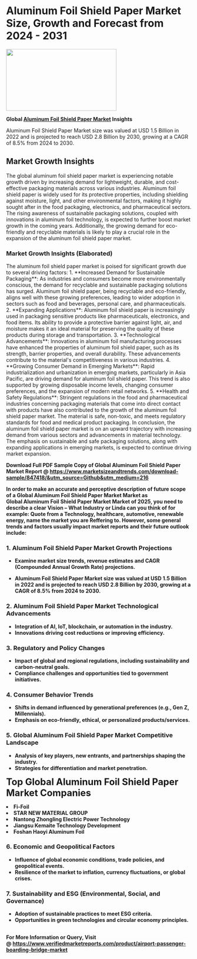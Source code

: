 <H1>Aluminum Foil Shield Paper Market Size, Growth and Forecast from 2024 - 2031</H1><img class="aligncenter size-medium wp-image-584254" src="https://thirdeyenews.in/wp-content/uploads/2024/09/Global-Market-Research-300x168.jpeg" alt="" width="300" height="168" /><p><strong>Global&nbsp;<a href="https://www.marketsizeandtrends.com/download-sample/847418/&amp;utm_source=Github&utm_medium=216">Aluminum Foil Shield Paper Market</a> Insights</strong></p><p>Aluminum Foil Shield Paper Market size was valued at USD 1.5 Billion in 2022 and is projected to reach USD 2.8 Billion by 2030, growing at a CAGR of 8.5% from 2024 to 2030.</p><p><h2>Market Growth Insights</h2> The global aluminum foil shield paper market is experiencing notable growth driven by increasing demand for lightweight, durable, and cost-effective packaging materials across various industries. Aluminum foil shield paper is widely used for its protective properties, including shielding against moisture, light, and other environmental factors, making it highly sought after in the food packaging, electronics, and pharmaceutical sectors. The rising awareness of sustainable packaging solutions, coupled with innovations in aluminum foil technology, is expected to further boost market growth in the coming years. Additionally, the growing demand for eco-friendly and recyclable materials is likely to play a crucial role in the expansion of the aluminum foil shield paper market. <p><strong></strong></p> <h3>Market Growth Insights (Elaborated)</h3> The aluminum foil shield paper market is poised for significant growth due to several driving factors: 1. **Increased Demand for Sustainable Packaging**: As industries and consumers become more environmentally conscious, the demand for recyclable and sustainable packaging solutions has surged. Aluminum foil shield paper, being recyclable and eco-friendly, aligns well with these growing preferences, leading to wider adoption in sectors such as food and beverages, personal care, and pharmaceuticals. 2. **Expanding Applications**: Aluminum foil shield paper is increasingly used in packaging sensitive products like pharmaceuticals, electronics, and food items. Its ability to provide a protective barrier against light, air, and moisture makes it an ideal material for preserving the quality of these products during storage and transportation. 3. **Technological Advancements**: Innovations in aluminum foil manufacturing processes have enhanced the properties of aluminum foil shield paper, such as its strength, barrier properties, and overall durability. These advancements contribute to the material's competitiveness in various industries. 4. **Growing Consumer Demand in Emerging Markets**: Rapid industrialization and urbanization in emerging markets, particularly in Asia Pacific, are driving demand for aluminum foil shield paper. This trend is also supported by growing disposable income levels, changing consumer preferences, and the expansion of modern retail networks. 5. **Health and Safety Regulations**: Stringent regulations in the food and pharmaceutical industries concerning packaging materials that come into direct contact with products have also contributed to the growth of the aluminum foil shield paper market. The material is safe, non-toxic, and meets regulatory standards for food and medical product packaging. In conclusion, the aluminum foil shield paper market is on an upward trajectory with increasing demand from various sectors and advancements in material technology. The emphasis on sustainable and safe packaging solutions, along with expanding applications in emerging markets, is expected to continue driving market expansion. <p><strong></p><p><span class=""><strong>Download Full PDF Sample Copy of Global Aluminum Foil Shield Paper Market Report</strong> @ <a href="https://www.marketsizeandtrends.com/download-sample/847418/&amp;utm_source=Github&utm_medium=216" target="_blank">https://www.marketsizeandtrends.com/download-sample/847418/&amp;utm_source=Github&utm_medium=216</a></span></p><p>In order to make an accurate and perceptive description of future scope of a Global&nbsp;Aluminum Foil Shield Paper Market Market as Global&nbsp;Aluminum Foil Shield Paper Market Market of 2025, you need to describe a clear Vision &ndash; What Industry or Linda can you think of for example: Quote from a Technology, healthcare, automotive, renewable energy, name the market you are Reffering to. However, some general trends and factors usually impact market reports and their future outlook include:</p><h3>1.&nbsp;<strong>Aluminum Foil Shield Paper Market Growth Projections</strong></h3><ul><li>Examine market size trends, revenue estimates and CAGR (Compounded Annual Growth Rate) projections.</li><li><p>Aluminum Foil Shield Paper Market size was valued at USD 1.5 Billion in 2022 and is projected to reach USD 2.8 Billion by 2030, growing at a CAGR of 8.5% from 2024 to 2030.</p></li></ul><h3>2.&nbsp;<strong>Aluminum Foil Shield Paper Market Technological Advancements</strong></h3><ul><li>Integration of AI, IoT, blockchain, or automation in the industry.</li><li>Innovations driving cost reductions or improving efficiency.</li></ul><h3>3.&nbsp;<strong>Regulatory and Policy Changes</strong></h3><ul><li>Impact of global and regional regulations, including sustainability and carbon-neutral goals.</li><li>Compliance challenges and opportunities tied to government initiatives.</li></ul><h3>4.&nbsp;<strong>Consumer Behavior Trends</strong></h3><ul><li>Shifts in demand influenced by generational preferences (e.g., Gen Z, Millennials).</li><li>Emphasis on eco-friendly, ethical, or personalized products/services.</li></ul><h3>5.&nbsp;<strong>Global Aluminum Foil Shield Paper Market Competitive Landscape</strong></h3><ul><li>Analysis of key players, new entrants, and partnerships shaping the industry.</li><li>Strategies for differentiation and market penetration.</li></ul><p data-pm-slice="1 1 []"><span style="color: inherit; font-family: inherit; font-size: 25px;">Top Global Aluminum Foil Shield Paper Market Companies</span></p><div class="" data-test-id=""><p><li>Fi-Foil</li><li> STAR NEW MATERIAL GROUP</li><li> Nantong Zhongling Electric Power Technology</li><li> Jiangsu Kemaite Technology Development</li><li> Foshan Haoyi Aluminum Foil</li></p></div><h3>6.&nbsp;<strong>Economic and Geopolitical Factors</strong></h3><ul><li>Influence of global economic conditions, trade policies, and geopolitical events.</li><li>Resilience of the market to inflation, currency fluctuations, or global crises.</li></ul><h3>7.&nbsp;<strong>Sustainability and ESG (Environmental, Social, and Governance)</strong></h3><ul><li>Adoption of sustainable practices to meet ESG criteria.</li><li>Opportunities in green technologies and circular economy principles.</li></ul><h2><strong style="font-size: 14px;">For More Information or Query, Visit @&nbsp;</strong><a style="background-color: #ffffff; font-size: 14px;" href="https://www.marketsizeandtrends.com/report/aluminum-foil-shield-paper-market/" target="_blank">https://www.verifiedmarketreports.com/product/airport-passenger-boarding-bridge-market</a></h2>
